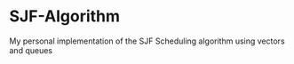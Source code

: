 # SJF-Algorithm
My personal implementation of the SJF Scheduling algorithm using vectors and queues
